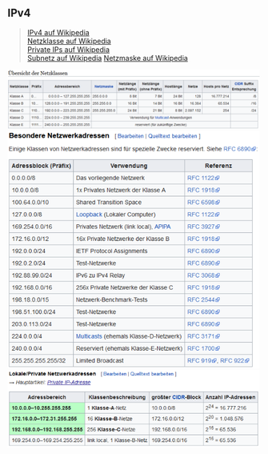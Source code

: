 ## IPv4
> [IPv4 auf Wikipedia](https://de.wikipedia.org/wiki/IPv4)  
> [Netzklasse auf Wikipedia](https://de.wikipedia.org/wiki/Netzklasse)  
> [Private IPs auf Wikipedia](https://de.wikipedia.org/wiki/Private_IP-Adresse)  
> [Subnetz auf Wikipedia](https://de.wikipedia.org/wiki/Subnetz)
> [Netzmaske auf Wikipedia](https://de.wikipedia.org/wiki/Netzmaske)

![Netzklassen](netzklassen.png)  
![Bosendere IP Andressen](besondere_adressen.png)  
![Private IPs](private_ips.png)  